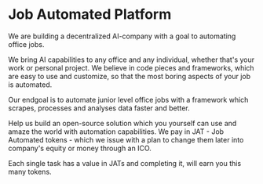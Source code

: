 # Job Automated Platform

<!-- wp:paragraph -->
<p>We are building a decentralized AI-company with a goal to automating office jobs.</p>
<!-- /wp:paragraph -->

<!-- wp:paragraph -->
<p>We bring AI capabilities to any office and any individual, whether that's your work or personal project. We believe in code pieces and frameworks, which are easy to use and customize, so that the most boring aspects of your job is automated. </p>
<!-- /wp:paragraph -->

<!-- wp:paragraph -->
<p>Our endgoal is to automate junior level office jobs with a framework which scrapes, processes and analyses data faster and better. </p>
<!-- /wp:paragraph -->

<!-- wp:paragraph -->
<p>Help us build an open-source solution which you yourself can use and amaze the world with automation capabilities. We pay in JAT - Job Automated tokens - which we issue with a plan to change them later into company's equity or money through an ICO. </p>
<!-- /wp:paragraph -->

<!-- wp:paragraph -->
<p>Each single task has a value in JATs and completing it, will earn you this many tokens. </p>
<!-- /wp:paragraph -->
